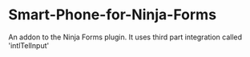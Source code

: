 # Smart-Phone-for-Ninja-Forms
An addon to the Ninja Forms plugin. It uses third part integration called 'intlTelInput'
